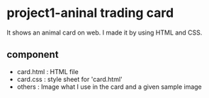 # project1-aninal trading card

It shows an animal card on web. I made it by using HTML and CSS.

## component
- card.html : HTML file
- card.css : style sheet for 'card.html'
- others : Image what I use in the card and a given sample image
